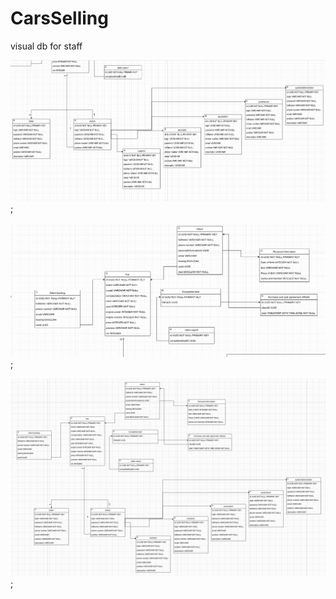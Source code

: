 # CarsSelling
visual db for staff

![Схема часть 1](/backend/schema/schema_full.png);

![Схема часть 2](/backend/schema/schema_part_1.png);

![Схема полная версия](/backend/schema/schema_part_2.png);